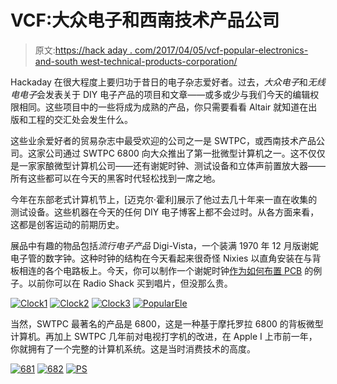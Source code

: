 # VCF:大众电子和西南技术产品公司

> 原文:[https://hack aday . com/2017/04/05/vcf-popular-electronics-and-south west-technical-products-corporation/](https://hackaday.com/2017/04/05/vcf-popular-electronics-and-southwest-technical-products-corporation/)

Hackaday 在很大程度上要归功于昔日的电子杂志爱好者。过去，*大众电子*和*无线电电子*会发表关于 DIY 电子产品的项目和文章——或多或少与我们今天的编辑权限相同。这些项目中的一些将成为成熟的产品，你只需要看看 Altair 就知道在出版和工程的交汇处会发生什么。

这些业余爱好者的贸易杂志中最受欢迎的公司之一是 SWTPC，或西南技术产品公司。这家公司通过 SWTPC 6800 向大众推出了第一批微型计算机之一。这不仅仅是一家家酿微型计算机公司——还有谢妮时钟、测试设备和立体声前置放大器——所有这些都可以在今天的黑客时代轻松找到一席之地。

今年在东部老式计算机节上，[迈克尔·霍利]展示了他过去几十年来一直在收集的测试设备。这些机器在今天的任何 DIY 电子博客上都不会过时。从各方面来看，这都是创客运动的前期历史。

展品中有趣的物品包括*流行电子产品* Digi-Vista，一个装满 1970 年 12 月版谢妮电子管的数字钟。这种时钟的结构在今天看起来很奇怪 Nixies 以直角安装在与背板相连的各个电路板上。今天，你可以制作一个谢妮时钟[作为如何布置 PCB](https://www.youtube.com/watch?v=JrH_itjMDjo) 的例子。以前你可以在 Radio Shack 买到唱片，但没那么贵。

 [![Clock1](../Images/2cc26504ae93ad28855d09e308172346.png "Clock1")](https://i0.wp.com/hackaday.com/wp-content/uploads/2017/04/clock1.jpg?ssl=1)  [![Clock2](../Images/4ad1398cbd4feaa29bb6788c3d1a52d1.png "Clock2")](https://i0.wp.com/hackaday.com/wp-content/uploads/2017/04/clock2.jpg?ssl=1)  [![Clock3](../Images/a55027eeefca41a65d4a716f15a948d3.png "Clock3")](https://i0.wp.com/hackaday.com/wp-content/uploads/2017/04/clock3.jpg?ssl=1)  [![PopularEle](../Images/f8a1be3133fb22bdb90ab99a2ef98d35.png "PopularEle")](https://i0.wp.com/hackaday.com/wp-content/uploads/2017/04/popularele.jpg?ssl=1) 

当然，SWTPC 最著名的产品是 6800，这是一种基于摩托罗拉 6800 的背板微型计算机。再加上 SWTPC 几年前对电视打字机的改进，在 Apple I 上市前一年，你就拥有了一个完整的计算机系统。这是当时消费技术的高度。

 [![681](../Images/3be42463da0e1089c0594df01c527243.png "681")](https://i0.wp.com/hackaday.com/wp-content/uploads/2017/04/681.jpg?ssl=1)  [![682](../Images/1e2d3111090d5c7d7685d2c5828ae6b4.png "682")](https://i0.wp.com/hackaday.com/wp-content/uploads/2017/04/682.jpg?ssl=1)  [![PS](../Images/ac8bd2360b76f840ce5e05cecefdc5b6.png "PS")](https://i0.wp.com/hackaday.com/wp-content/uploads/2017/04/ps.jpg?ssl=1)